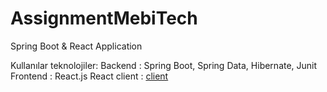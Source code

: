 # AssignmentMebiTech
Spring Boot &amp; React Application

Kullanılar teknolojiler: 
Backend  :  Spring Boot, Spring Data, Hibernate, Junit
Frontend : React.js 
React client : <a href="https://github.com/demirramazan/AssignmentMebiTech/tree/master/src/main/script">client</a>
